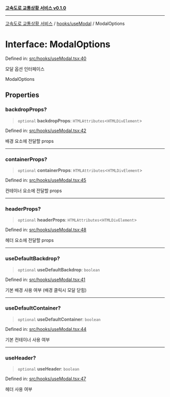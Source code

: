 [**고속도로 교통상황 서비스 v0.1.0**](../../../README.md)

***

[고속도로 교통상황 서비스](../../../modules.md) / [hooks/useModal](../README.md) / ModalOptions

# Interface: ModalOptions

Defined in: [src/hooks/useModal.tsx:40](https://github.com/ksheyon123/road-status-preview/blob/f8475dd9e1f35d9b8acf92ef20ed9d0782a8bb42/src/hooks/useModal.tsx#L40)

모달 옵션 인터페이스

 ModalOptions

## Properties

### backdropProps?

> `optional` **backdropProps**: `HTMLAttributes`\<`HTMLDivElement`\>

Defined in: [src/hooks/useModal.tsx:42](https://github.com/ksheyon123/road-status-preview/blob/f8475dd9e1f35d9b8acf92ef20ed9d0782a8bb42/src/hooks/useModal.tsx#L42)

배경 요소에 전달할 props

***

### containerProps?

> `optional` **containerProps**: `HTMLAttributes`\<`HTMLDivElement`\>

Defined in: [src/hooks/useModal.tsx:45](https://github.com/ksheyon123/road-status-preview/blob/f8475dd9e1f35d9b8acf92ef20ed9d0782a8bb42/src/hooks/useModal.tsx#L45)

컨테이너 요소에 전달할 props

***

### headerProps?

> `optional` **headerProps**: `HTMLAttributes`\<`HTMLDivElement`\>

Defined in: [src/hooks/useModal.tsx:48](https://github.com/ksheyon123/road-status-preview/blob/f8475dd9e1f35d9b8acf92ef20ed9d0782a8bb42/src/hooks/useModal.tsx#L48)

헤더 요소에 전달할 props

***

### useDefaultBackdrop?

> `optional` **useDefaultBackdrop**: `boolean`

Defined in: [src/hooks/useModal.tsx:41](https://github.com/ksheyon123/road-status-preview/blob/f8475dd9e1f35d9b8acf92ef20ed9d0782a8bb42/src/hooks/useModal.tsx#L41)

기본 배경 사용 여부 (배경 클릭시 모달 닫힘)

***

### useDefaultContainer?

> `optional` **useDefaultContainer**: `boolean`

Defined in: [src/hooks/useModal.tsx:44](https://github.com/ksheyon123/road-status-preview/blob/f8475dd9e1f35d9b8acf92ef20ed9d0782a8bb42/src/hooks/useModal.tsx#L44)

기본 컨테이너 사용 여부

***

### useHeader?

> `optional` **useHeader**: `boolean`

Defined in: [src/hooks/useModal.tsx:47](https://github.com/ksheyon123/road-status-preview/blob/f8475dd9e1f35d9b8acf92ef20ed9d0782a8bb42/src/hooks/useModal.tsx#L47)

헤더 사용 여부

